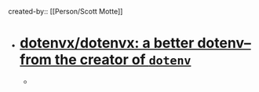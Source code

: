 created-by:: [[Person/Scott Motte]]

- # [dotenvx/dotenvx: a better dotenv–from the creator of `dotenv`](https://github.com/dotenvx/dotenvx?tab=readme-ov-file)
	-
